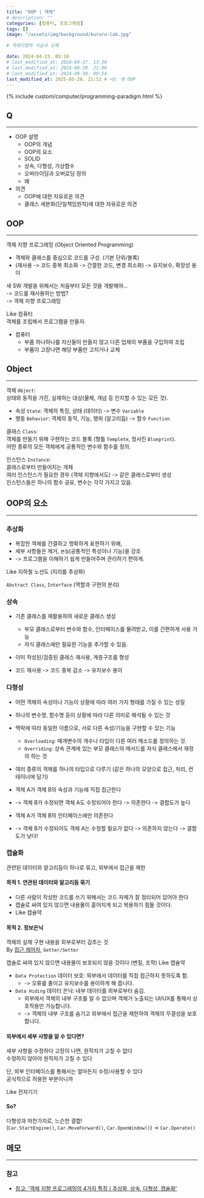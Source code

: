 ```yaml
---
title: "OOP | 객체"
# description: ""
categories: [컴퓨터, 프로그래밍]
tags: []
image: "/assets/img/background/kururu-lab.jpg"

# 객체지향의 사실과 오해

date: 2024-04-23. 05:18
# last_modified_at: 2024-04-27. 13:30
# last_modified_at: 2024-08-29. 21:06
# last_modified_at: 2024-08-30. 00:54
last_modified_at: 2025-05-28. 21:52 # +Q: 왜 OOP
---
```


{% include custom/computer/programming-paradigm.html %}

## Q

---

- OOP 설명
  - OOP의 개념
  - OOP의 요소
  - SOLID
  - 상속, 다형성, 가상함수
  - 오버라이딩과 오버로딩 정의
  - 왜
- 의견
  - OOP에 대한 자유로운 의견
  - 클래스 세분화(단일책임원칙)에 대한 자유로운 의견

## OOP

---

객체 지향 프로그래밍 (Object Oriented Programming)  

- 객체와 클래스를 중심으로 코드를 구성. (기본 단위/블록)
- (재사용 -> 코드 중복 최소화 -> 간결한 코드, 변경 최소화) -> 유지보수, 확장성 용이

새 SW 개발을 위해서는 처음부터 모든 것을 개발해야...  
-> 코드를 재사용하는 방법?  
-> 객체 지향 프로그래밍  

Like 컴퓨터  
객체를 조립해서 프로그램을 만들자.  

- 컴퓨터
  - 부품 하나하나를 자신들이 만들지 않고 다른 업체의 부품을 구입하여 조립
  - 부품이 고장나면 해당 부품만 고치거나 교체

## Object

---

객체 `Object`:  
상태와 동작을 가진, 실재하는 대상(물체, 개념 등 인지할 수 있는 모든 것).  

- 속성 `State`: 객체의 특징, 상태 (데이터) -> 변수 `Variable`
- 행동 `Behavior`: 객체의 동작, 기능, 행위 (알고리듬) -> 함수 `Function`

클래스 `Class`:  
객체를 만들기 위해 구현하는 코드 블록 (형틀 `Templete`, 청사진 `Blueprint`).  
어떤 종류의 모든 객체에게 공통적인 변수와 함수를 정의.  

인스턴스 `Instance`:  
클래스로부터 만들어지는 개체  
여러 인스턴스가 필요한 경우 (객체 지향에서도) -> 같은 클래스로부터 생성  
인스턴스들은 하나의 함수 공유, 변수는 각각 가지고 있음.  

## OOP의 요소

---

### 추상화

- 복잡한 객체를 간결하고 명확하게 표현하기 위해,
- 세부 사항들은 제거, `본질`(공통적인 특성이나 기능)을 강조
- -> 프로그램을 이해하기 쉽게 만들어주며 관리하기 편하게.

Like 지하철 노선도 (지리를 추상화)  

`Abstract Class`, `Interface` (역할과 구현의 분리)  

### 상속

- 기존 클래스를 재활용하여 새로운 클래스 생성
  - 부모 클래스로부터 변수와 함수, 인터페이스를 물려받고, 이를 간편하게 사용 가능
  - 자식 클래스에만 필요한 기능을 추가할 수 있음.

- 이미 작성된/검증된 클래스 재사용, 계층구조를 형성
- 코드 재사용 -> 코드 중복 감소 -> 유지보수 용이

### 다형성

- 어떤 객체의 속성이나 기능이 상황에 따라 여러 가지 형태를 가질 수 있는 성질
- 하나의 변수명, 함수명 등이 상황에 따라 다른 의미로 해석될 수 있는 것

- 맥락에 따라 동일한 이름으로, 서로 다른 속성/기능을 구현할 수 있는 기능
  - `Overloading`: 매개변수의 개수나 타입이 다른 여러 메소드를 정의하는 것.
  - `Overriding`: 상속 관계에 있는 부모 클래스의 메서드를 자식 클래스에서 재정의 하는 것

- 여러 종류의 객체를 하나의 타입으로 다루기 (같은 하나의 모양으로 접근, 처리, 컨테이너에 담기)

- 객체 A가 객체 B의 속성과 기능에 직접 접근한다
- -> 객체 B가 수정되면 객체 A도 수정되어야 한다 -> 의존한다 -> 결합도가 높다

- 객체 A가 객체 B의 인터페이스에만 의존한다
- -> 객체 B가 수정되어도 객체 A는 수정할 필요가 없다 -> 의존하지 않는다 -> 결합도가 낮다!

### 캡슐화

관련된 데이터와 알고리듬이 하나로 묶고, 외부에서 접근을 제한  

#### 목적 1. 연관된 데이터와 알고리듬 묶기

- 다른 사람이 작성한 코드를 쓰기 위해서는 코드 자체가 잘 정리되어 있어야 한다
- 캡슐로 싸여 있지 않으면 내용물이 흩어지게 되고 복용하기 힘들 것이다.
- Like 캡슐약

#### 목적 2. 정보은닉

객체의 실제 구현 내용을 외부로부터 감추는 것  
By [접근 제어자](/posts/access-modifier/), `Getter/Setter`  

캡슐로 싸여 있지 않으면 내용물이 보호되지 않을 것이다 (변질, 조작)
Like 캡슐약  

- `Data Protection` 데이터 보호: 외부에서 데이터를 직접 접근하지 못하도록 함.
  - -> 오류를 줄이고 유지보수를 용이하게 해 줍니다.
- `Data Hiding` 데이터 은닉: 내부 데이터를 외부로부터 숨김.
  - 외부에서 객체의 내부 구조를 알 수 없으며 객체가 노출되는 UI/UX를 통해서 상호작용만 가능합니다.
  - -> 객체의 내부 구조를 숨기고 외부에서 접근을 제한하여 객체의 무결성을 보호합니다.

#### 외부에서 세부 사항을 알 수 있다면?

세부 사항을 수정하다 고장이 나면, 원작자가 고칠 수 없다  
수정하지 않아야 원작자가 고칠 수 있다  

단, 외부 인터페이스를 통해서는 얼마든지 수정/사용할 수 있다  
공식적으로 허용한 부분이니까  

Like 전자기기  

#### So?

다형성과 마찬가지로, 느슨한 결합!  
(`Car.StartEngine()`, `Car.MoveForward()`, `Car.OpenWindow()`) -> `Car.Operate()`

## 메모

---

### 참고

- [참고: '객체 지향 프로그래밍의 4가지 특징ㅣ추상화, 상속, 다형성, 캡슐화'](https://codestates.com/blog/content/객체-지향-프로그래밍-특징)
